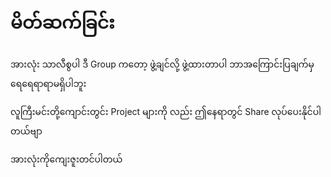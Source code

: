 <h1> မိတ်ဆက်ခြင်း </h1>

<p> 
အားလုံး သာလီစွပါ 
ဒီ Group ကတော့ 
ဖွဲ့ချင်လို့ ဖွဲ့ထားတာပါ
ဘာအကြောင်းပြချက်မှ ရေရေရာရာမရှိပါဘူး

လူကြီးမင်းတို့ကျောင်းတွင်း Project များကို
လည်း ဤနေရာတွင် Share လုပ်ပေးနိုင်ပါတယ်ဗျာ

အားလုံးကိုကျေးဇူးတင်ပါတယ်
</p>
